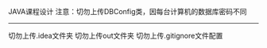 JAVA课程设计
注意：切勿上传DBConfig类，因每台计算机的数据库密码不同 <hr>
      切勿上传.idea文件夹
      切勿上传out文件夹
      切勿上传.gitignore文件配置
